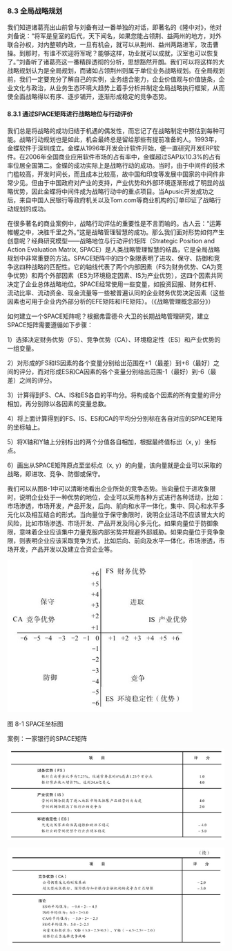### 8.3 全局战略规划

我们知道诸葛亮出山前曾与刘备有过一番单独的对话，即著名的《隆中对》，他对刘备说：“将军是皇室的后代，天下闻名，如果您能占领荆、益两州的地方，对外联合孙权，对内整顿内政，一旦有机会，就可以从荆州、益州两路进军，攻击曹操。到那时，有谁不欢迎将军呢？能够这样，功业就可以成就，汉室也可以恢复了。”刘备听了诸葛亮这一番精辟透彻的分析，思想豁然开朗。我们可以将这样的大战略规划认为是全局规划，而诸如占领荆州则属于单位业务战略规划。在全局规划前，我们一定要充分了解自己的实例，业务组合能力，企业价值观与价值链条，企业文化与政治，从业务生态环境大趋势上着手分析并制定全局战略执行框架，从而使全面战略得以有序、逐步铺开，逐渐形成稳定的竞争态势。

#### 8.3.1 通过SPACE矩阵进行战略地位与行动评价

我们总是将战略的成功归结于机遇的偶发性，而忘记了在战略制定中预估到每种可能。战略行动规划也是如此，机会最终总是留给那些有提前准备的人。1993年，金蝶软件于深圳成立。金蝶从1996年开发会计软件开始，便一直研究开发ERP软件。在2006年全国商业应用软件市场的占有率中，金蝶超过SAP以10.3%的占有率位居全国第二。金蝶的成功实际上是战略行动的成功。当时，由于中间件的技术门槛较高，开发时间长，而且成本比较高，故中国和印度等发展中国家的中间件非常少见。但由于中国政府对产业的支持，产业优势和外部环境逐渐形成了明显的战略优势，因此金蝶将中间件成为战略行动中的重点项目。当Apusic开发成功之后，来自中国人民银行等政府机关以及Tom.com等商业机构的订单印证了战略行动规划的成功。

在很多著名的商业案例中，战略行动评估的重要性是不言而喻的。古人云：“运筹帷幄之中，决胜千里之外。”这是战略管理智慧的成功。那么我们面对形势如何产生创意呢？经典研究模型——战略地位与行动评价矩阵（Strategic Position and Action Evaluation Matrix, SPACE）是人类战略管理智慧的结晶，它是全局战略规划中非常重要的方法。SPACE矩阵中的四个象限表明了进攻、保守、防御和竞争这四种战略的匹配性。它的轴线代表了两个内部因素（FS为财务优势、CA为竞争优势）和两个外部因素（ES为环境稳定因素、IS为产业优势），这四个因素共同决定了企业总体战略地位。SPACE经常使用一些变量，如投资回报、财务杠杆、流动比率、流动资金、现金流量等一些被普遍认同的企业财务优势决定因素（这些因素也可用于企业内外部分析的EFE矩阵和IFE矩阵）。（《战略管理概念部分》）

如何建立一个SPACE矩阵呢？根据弗雷德·R·大卫的长期战略管理研究，建立SPACE矩阵需要遵循如下步骤：

1）选择决定财务优势（FS）、竞争优势（CA）、环境稳定性（ES）和产业优势的一组变量。

2）对形成的FS和IS因素的各个变量分别给出范围在+1（最差）到+6（最好）之间的评分，而对形成ES和CA因素的各个变量分别给出范围-1（最好）到-6（最差）之间的评分。

3）计算得到FS、CA、IS和ES各自的平均分。将构成各个因素的所有变量的评分相加，再分别除以各因素的变量总数。

4）将上面计算得到的FS、IS、ES和CA的平均分分别标在各自对应的SPACE矩阵的坐标轴上。

5）将X轴和Y轴上分别标出的两个分值各自相加，根据最终值标出（x, y）坐标点。

6）画出从SPACE矩阵原点至坐标点（x, y）的向量，该向量就是企业可以采取的战略，即进攻、竞争、防御或保守。

我们可以从图8-1中可以清晰地看出企业所处的竞争态势。当向量位于进攻象限时，说明企业处于一种优势的地位，企业可以采用各种方式进行各种活动，比如：市场渗透，市场开发，产品开发，后向、前向和水平一体化，集中、同心和水平多元化以及相互结合的形式。当向量位于保守象限时，说明企业活动不应该冒太大的风险，比如市场渗透、市场开发、产品开发及同心多元化。如果向量位于防御象限，意味着企业应该集中力量克服内部劣势并规避外部威胁。如果向量位于竞争象限，则表明企业应该采取竞争方式，比如后向、前向及水平一体化，市场渗透，市场开发，产品开发以及建立合资企业等。

![](images/image01406.jpeg)

图 8-1 SPACE坐标图 

案例：一家银行的SPACE矩阵

![](images/image01407.jpeg)

![](images/image01408.jpeg)
